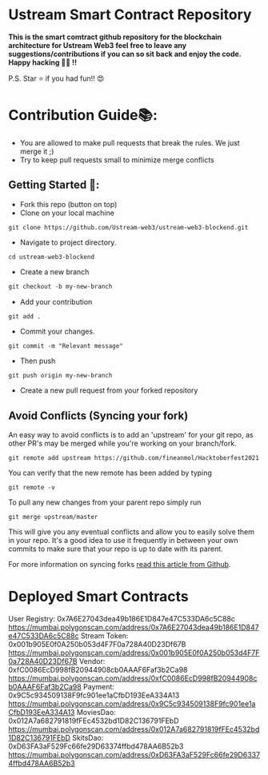 # Ustream Smart Contract Repository

**This is the smart comtract github repository for the blockchain architecture
for Ustream Web3 feel free to leave any suggestions/contributions if you can
so sit back and enjoy the code. Happy hacking 💚💜 !!**

P.S. Star ⭐ if you had fun!! 😍

<!-- # 📌 Videos:

- [Hacktoberfest Intro](https://youtu.be/OsAFX_ZbgaE)
- [How to pull request [Overview]](https://youtu.be/DIj2q02gvKs)
- [Merge Conflict / comment](https://youtu.be/zOx5PJTY8CI) -->

# Contribution Guide📚:

-   You are allowed to make pull requests that break the rules. We just merge it ;)
-   Try to keep pull requests small to minimize merge conflicts

## Getting Started 🤗:

-   Fork this repo (button on top)
-   Clone on your local machine

```
git clone https://github.com/Ustream-web3/ustream-web3-blockend.git

```

-   Navigate to project directory.

```
cd ustream-web3-blockend
```

-   Create a new branch

```markdown
git checkout -b my-new-branch
```

-   Add your contribution

```
git add .
```

-   Commit your changes.

```markdown
git commit -m "Relevant message"
```

-   Then push

```
git push origin my-new-branch
```

-   Create a new pull request from your forked repository

## Avoid Conflicts (Syncing your fork)

An easy way to avoid conflicts is to add an 'upstream' for your git repo, as other PR's may be merged while you're working on your branch/fork.

```terminal
git remote add upstream https://github.com/fineanmol/Hacktoberfest2021
```

You can verify that the new remote has been added by typing

```terminal
git remote -v
```

To pull any new changes from your parent repo simply run

```terminal
git merge upstream/master
```

This will give you any eventual conflicts and allow you to easily solve them in your repo. It's a good idea to use it frequently in between your own commits to make sure that your repo is up to date with its parent.

For more information on syncing forks [read this article from Github](https://help.github.com/articles/syncing-a-fork/).

# Deployed Smart Contracts

User Registry: 0x7A6E27043dea49b186E1D847e47C533DA6c5C88c https://mumbai.polygonscan.com/address/0x7A6E27043dea49b186E1D847e47C533DA6c5C88c
Stream Token: 0x001b905E0f0A250b053d4F7F0a728A40D23Df67B https://mumbai.polygonscan.com/address/0x001b905E0f0A250b053d4F7F0a728A40D23Df67B
Vendor: 0xfC0086EcD998fB20944908cb0AAAF6Faf3b2Ca98 https://mumbai.polygonscan.com/address/0xfC0086EcD998fB20944908cb0AAAF6Faf3b2Ca98
Payment: 0x9C5c934509138F9fc901ee1aCfbD193EeA334A13 https://mumbai.polygonscan.com/address/0x9C5c934509138F9fc901ee1aCfbD193EeA334A13
MoviesDao: 0x012A7a682791819fFEc4532bd1D82C136791FEbD https://mumbai.polygonscan.com/address/0x012A7a682791819fFEc4532bd1D82C136791FEbD
SkitsDao: 0xD63FA3aF529Fc66fe29D63374ffbd478AA6B52b3 https://mumbai.polygonscan.com/address/0xD63FA3aF529Fc66fe29D63374ffbd478AA6B52b3
